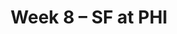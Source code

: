 ---
layout: game
title: Week 8 – SF at PHI
season: 2017
game_id: 2017_08_SF_PHI
away_team: SF
home_team: PHI
---